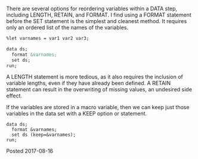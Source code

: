 There are several options for reordering variables within a DATA step, including LENGTH, RETAIN, and FORMAT. I find using a FORMAT statement before the SET statement is the simplest and cleanest method. It requires only an ordered list of the names of the variables.

```markdown
%let varnames = var1 var2 var3;

data ds;
  format &varnames;
  set ds;
run;
```
A LENGTH statement is more tedious, as it also requires the inclusion of variable lengths, even if they have already been defined. A  RETAIN statement can result in the overwriting of missing values, an undesired side effect. 

If the variables are stored in a macro variable, then we can keep just those variables in the data set with a KEEP option or statement.
```
data ds;
  format &varnames;
  set ds (keep=&varnames);
run;
```

Posted 2017-08-16

